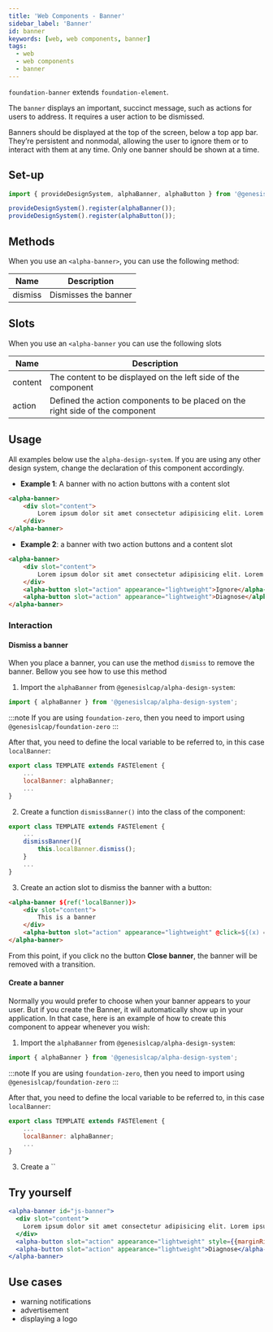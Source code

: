 ```yaml
---
title: 'Web Components - Banner'
sidebar_label: 'Banner'
id: banner
keywords: [web, web components, banner]
tags:
  - web
  - web components
  - banner
---
```


`foundation-banner` extends `foundation-element`.

The `banner` displays an important, succinct message, such as actions for users to address. It requires a user action to be dismissed.

Banners should be displayed at the top of the screen, below a top app bar. They’re persistent and nonmodal, allowing the user to ignore them or to interact with them at any time. Only one banner should be shown at a time.

## Set-up

```ts
import { provideDesignSystem, alphaBanner, alphaButton } from '@genesislcap/alpha-design-system';

provideDesignSystem().register(alphaBanner());
provideDesignSystem().register(alphaButton());
```

## Methods

When you use an `<alpha-banner>`, you can use the following method:

| Name    | Description          |
|---------|----------------------|
| dismiss | Dismisses the banner |

## Slots

When you use an `<alpha-banner` you can use the following slots

| Name    | Description                                                                   |
|---------|-------------------------------------------------------------------------------|
| content | The content to be displayed on the left side of the component                 |
| action  | Defined the action components to be placed on the right side of the component |

## Usage

All examples below use the `alpha-design-system`. If you are using any other design system, change the declaration of this component accordingly.

- **Example 1**: A banner with no action buttons with a content slot
```html title="Example 1"
<alpha-banner>
    <div slot="content">
        Lorem ipsum dolor sit amet consectetur adipisicing elit. Lorem ipsum dolor sit amet. Lorem, ipsum dolor.
    </div>
</alpha-banner>
```
- **Example 2**: a banner with two action buttons and a content slot
```html title="Example 2"
<alpha-banner>
    <div slot="content">
        Lorem ipsum dolor sit amet consectetur adipisicing elit. Lorem ipsum dolor sit amet. Lorem, ipsum dolor.
    </div>
    <alpha-button slot="action" appearance="lightweight">Ignore</alpha-button>
    <alpha-button slot="action" appearance="lightweight">Diagnose</alpha-button>
</alpha-banner>
```

### Interaction

#### Dismiss a banner
When you place a banner, you can use the method `dismiss` to remove the banner. Bellow you see how to use this method

1. Import the `alphaBanner` from `@genesislcap/alpha-design-system`:

``` typescript
import { alphaBanner } from '@genesislcap/alpha-design-system';
```
:::note
If you are using `foundation-zero`, then you need to import using `@genesislcap/foundation-zero`
:::

After that, you need to define the local variable to be referred to, in this case `localBanner`:

```js {3}
export class TEMPLATE extends FASTElement {
    ...
    localBanner: alphaBanner;
    ...
}
```
2. Create a function `dismissBanner()` into the class of the component:

```js {1,5}
export class TEMPLATE extends FASTElement {
    ...
    dismissBanner(){
        this.localBanner.dismiss();
    }
    ...
}
```

3. Create an action slot to dismiss the banner with a button:

```html tile="Example 4" {1,4}
<alpha-banner ${ref('localBanner)}>
    <div slot="content">
        This is a banner
    </div>
    <alpha-button slot="action" appearance="lightweight" @click=${(x) => x.dismissBanner()}>Close banner</alpha-button>
</alpha-banner>
```

From this point, if you click no the button **Close banner**, the banner will be removed with a transition.

#### Create a banner
Normally you would prefer to choose when your banner appears to your user. But if you create the Banner, it will automatically
show up in your application. In that case, here is an example of how to create this component to appear whenever you wish:


1. Import the `alphaBanner` from `@genesislcap/alpha-design-system`:

``` typescript
import { alphaBanner } from '@genesislcap/alpha-design-system';
```
:::note
If you are using `foundation-zero`, then you need to import using `@genesislcap/foundation-zero`
:::

After that, you need to define the local variable to be referred to, in this case `localBanner`:

```js {3}
export class TEMPLATE extends FASTElement {
    ...
    localBanner: alphaBanner;
    ...
}
```

3. Create a ``

## Try yourself

```jsx live
<alpha-banner id="js-banner">
  <div slot="content">
    Lorem ipsum dolor sit amet consectetur adipisicing elit. Lorem ipsum dolor sit amet. Lorem, ipsum dolor.
  </div>
  <alpha-button slot="action" appearance="lightweight" style={{marginRight: '5px'}}>Ignore</alpha-button>
  <alpha-button slot="action" appearance="lightweight">Diagnose</alpha-button>
</alpha-banner>
```

## Use cases

* warning notifications
* advertisement
* displaying a logo
